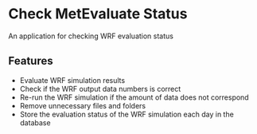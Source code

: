 # Check MetEvaluate Status
An application for checking WRF evaluation status

## Features
- Evaluate WRF simulation results
- Check if the WRF output data numbers is correct
- Re-run the WRF simulation if the amount of data does not correspond
- Remove unnecessary files and folders
- Store the evaluation status of the WRF simulation each day in the database
